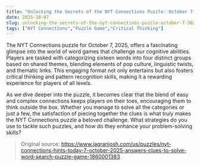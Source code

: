 ```yaml
---
title: "Unlocking the Secrets of the NYT Connections Puzzle: October 7, 2025"
date: 2025-10-07
slug: unlocking-the-secrets-of-the-nyt-connections-puzzle-october-7-2025
tags: ["NYT Connections","Puzzle Game","Critical Thinking"]
---
```


The NYT Connections puzzle for October 7, 2025, offers a fascinating glimpse into the world of word games that challenge our cognitive abilities. Players are tasked with categorizing sixteen words into four distinct groups based on shared themes, blending elements of pop culture, linguistic twists, and thematic links. This engaging format not only entertains but also fosters critical thinking and pattern recognition skills, making it a rewarding experience for players of all levels.

As we dive deeper into the puzzle, it becomes clear that the blend of easy and complex connections keeps players on their toes, encouraging them to think outside the box. Whether you manage to solve all the categories or just a few, the satisfaction of piecing together the clues is what truly makes the NYT Connections puzzle a beloved challenge. What strategies do you use to tackle such puzzles, and how do they enhance your problem-solving skills?
> Original source: https://www.jagranjosh.com/us/puzzles/nyt-connections-hints-today-7-october-2025-answers-clues-to-solve-word-search-puzzle-game-1860001383
